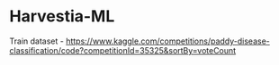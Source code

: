 # Harvestia-ML

Train dataset - https://www.kaggle.com/competitions/paddy-disease-classification/code?competitionId=35325&sortBy=voteCount
